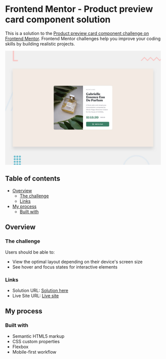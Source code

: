 # Frontend Mentor - Product preview card component solution

This is a solution to the [Product preview card component challenge on Frontend Mentor](https://www.frontendmentor.io/challenges/product-preview-card-component-GO7UmttRfa). Frontend Mentor challenges help you improve your coding skills by building realistic projects. 

![Design preview for the Product preview card component coding challenge](./design/desktop-preview.jpg)

## Table of contents

- [Overview](#overview)
  - [The challenge](#the-challenge)
  - [Links](#links)
- [My process](#my-process)
  - [Built with](#built-with)


## Overview

### The challenge

Users should be able to:

- View the optimal layout depending on their device's screen size
- See hover and focus states for interactive elements

### Links

- Solution URL: [Solution here](https://www.frontendmentor.io/solutions/product-preview-card-component-xCaUAEI895)
- Live Site URL: [Live site](https://mo-kusan.github.io/Product-preview-card-component/)

## My process

### Built with

- Semantic HTML5 markup
- CSS custom properties
- Flexbox
- Mobile-first workflow



